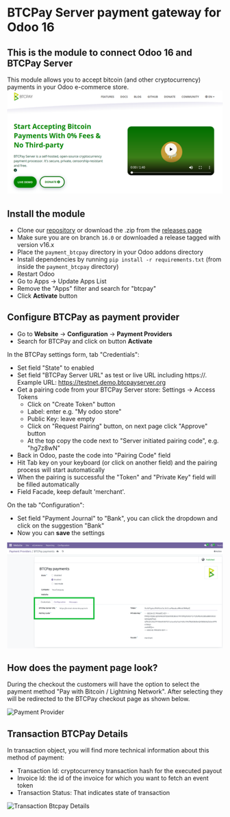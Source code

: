 # BTCPay Server payment gateway for Odoo 16

## This is the module to connect Odoo 16 and BTCPay Server
This module allows you to accept bitcoin (and other cryptocurrency) payments in your Odoo e-commerce store.  
![BTCPay Server Website](../payment_btcpay/static/description/BTCPayServer_org.png)

## Install the module
* Clone our [repository](https://github.com/btcpayserver/odoo) or download the .zip from the [releases page](https://github.com/btcpayserver/odoo/releases)
* Make sure you are on branch `16.0` or downloaded a release tagged with version v16.x
* Place the `payment_btcpay` directory in your Odoo addons directory
* Install dependencies by running `pip install -r requirements.txt` (from inside the `payment_btcpay` directory)
* Restart Odoo
* Go to Apps -> Update Apps List
* Remove the "Apps" filter and search for "btcpay"
* Click **Activate** button
  
## Configure BTCPay as payment provider
* Go to  **Website** -> **Configuration** -> **Payment Providers**
* Search for BTCPay and click on button **Activate**

In the BTCPay settings form, tab "Credentials":
* Set field "State" to enabled
* Set field "BTCPay Server URL" as test or live URL including https://. Example URL: https://testnet.demo.btcpayserver.org
* Get a pairing code from your BTCPay Server store: Settings -> Access Tokens
  * Click on "Create Token" button
  * Label: enter e.g. "My odoo store"
  * Public Key: leave empty
  * Click on "Request Pairing" button, on next page click "Approve" button
  * At the top copy the code next to "Server initiated pairing code", e.g. "hg7z8wN"
* Back in Odoo, paste the code into "Pairing Code" field
* Hit Tab key on your keyboard (or click on another field) and the pairing process will start automatically
* When the pairing is successful the "Token" and "Private Key" field will be filled automatically
* Field Facade, keep default 'merchant'.

On the tab "Configuration":
* Set field "Payment Journal" to "Bank", you can click the dropdown and click on the suggestion "Bank"
* Now you can **save** the settings

![Payment Provider Settings](../payment_btcpay/static/description/BTCPayPaymentSettings.png)

## How does the payment page look?

During the checkout the customers will have the option to select the payment method "Pay with Bitcoin / Lightning Network". After selecting they will be redirected to the BTCPay checkout page as shown below.

![Payment Provider](../payment_btcpay/static/description/BTCPayLooksLike.png)


## Transaction BTCPay Details
In transaction object, you will find more technical information about this method of payment:
* Transaction Id: cryptocurrency transaction hash for the executed payout
* Invoice Id: the id of the invoice for which you want to fetch an event token
* Transaction Status: That indicates state of transaction

![Transaction Btcpay Details](../payment_btcpay/static/description/BtcpayTxDetails.png)
